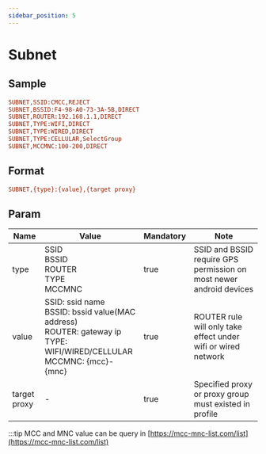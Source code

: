 ```yaml
---
sidebar_position: 5
---
```


# Subnet

## Sample

```ini
SUBNET,SSID:CMCC,REJECT
SUBNET,BSSID:F4-98-A0-73-3A-5B,DIRECT
SUBNET,ROUTER:192.168.1.1,DIRECT
SUBNET,TYPE:WIFI,DIRECT
SUBNET,TYPE:WIRED,DIRECT
SUBNET,TYPE:CELLULAR,SelectGroup
SUBNET,MCCMNC:100-200,DIRECT
```

## Format

```ini
SUBNET,{type}:{value},{target proxy}
```

## Param

| Name         | Value                                                                                                                              | Mandatory | Note                                                                |
|--------------|------------------------------------------------------------------------------------------------------------------------------------|-----------|---------------------------------------------------------------------|
| type         | SSID<br/>BSSID<br/>ROUTER<br/>TYPE<br/>MCCMNC                                                                                      | true      | SSID and BSSID require GPS permission on most newer android devices |
| value        | SSID: ssid name<br/>BSSID: bssid value(MAC address)<br/>ROUTER: gateway ip<br/>TYPE: WIFI/WIRED/CELLULAR<br/>MCCMNC: \{mcc}-\{mnc} | true      | ROUTER rule will only take effect under wifi or wired network       |
| target proxy | -                                                                                                                                  | true      | Specified proxy or proxy group must existed in profile              |

:::tip
MCC and MNC value can be query in [https://mcc-mnc-list.com/list](https://mcc-mnc-list.com/list)